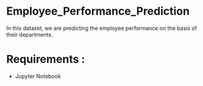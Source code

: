# Employee_Performance_Prediction
In this dataset, we are predicting the employee performance on the basis of their departments.
# Requirements :
  - Jupyter Notebook
